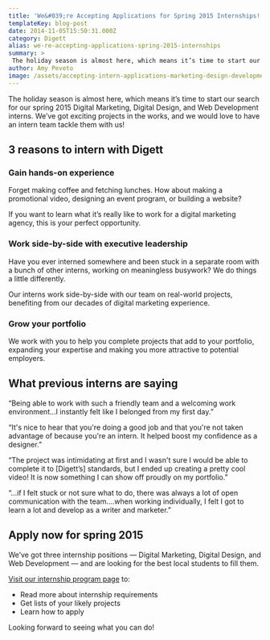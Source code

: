 ```yaml
---
title: 'We&#039;re Accepting Applications for Spring 2015 Internships!'
templateKey: blog-post
date: 2014-11-05T15:50:31.000Z
category: Digett
alias: we-re-accepting-applications-spring-2015-internships
summary: > 
 The holiday season is almost here, which means it’s time to start our search for our spring 2015 Digital Marketing, Digital Design, and Web Development interns. We’ve got exciting projects in the works, and we would love to have an intern team tackle them with us!
author: Amy Peveto
image: /assets/accepting-intern-applications-marketing-design-development.png
---
```


The holiday season is almost here, which means it’s time to start our search for our spring 2015 Digital Marketing, Digital Design, and Web Development interns. We’ve got exciting projects in the works, and we would love to have an intern team tackle them with us!

3 reasons to intern with Digett
-------------------------------

### Gain hands-on experience

Forget making coffee and fetching lunches. How about making a promotional video, designing an event program, or building a website?

If you want to learn what it’s really like to work for a digital marketing agency, this is your perfect opportunity.

### Work side-by-side with executive leadership

Have you ever interned somewhere and been stuck in a separate room with a bunch of other interns, working on meaningless busywork? We do things a little differently.

Our interns work side-by-side with our team on real-world projects, benefiting from our decades of digital marketing experience.

### Grow your portfolio

We work with you to help you complete projects that add to your portfolio, expanding your expertise and making you more attractive to potential employers.

What previous interns are saying
--------------------------------

“Being able to work with such a friendly team and a welcoming work environment...I instantly felt like I belonged from my first day.”

“It's nice to hear that you're doing a good job and that you're not taken advantage of because you're an intern. It helped boost my confidence as a designer.”

“The project was intimidating at first and I wasn't sure I would be able to complete it to \[Digett’s\] standards, but I ended up creating a pretty cool video! It is now something I can show off proudly on my portfolio.”

“...if I felt stuck or not sure what to do, there was always a lot of open communication with the team….when working individually, I felt I got to learn a lot and develop as a writer and marketer.”

Apply now for spring 2015
-------------------------

We’ve got three internship positions — Digital Marketing, Digital Design, and Web Development — and are looking for the best local students to fill them.

[Visit our internship program page](/internship-program) to:

*   Read more about internship requirements
*   Get lists of your likely projects
*   Learn how to apply

Looking forward to seeing what you can do!